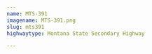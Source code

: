 ```yaml
---
name: MTS-391
imagename: MTS-391.png
slug: mts391
highwaytype: Montana State Secondary Highway

---
```

